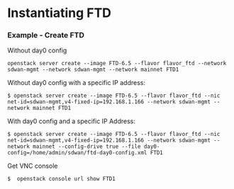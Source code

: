 # Instantiating FTD

### Example - Create FTD

Without day0 config

```
openstack server create --image FTD-6.5 --flavor flavor_ftd --network sdwan-mgmt --network sdwan-mgmt --network mainnet FTD1
```

Without day0 config with a specific IP address:

```
$ openstack server create --image FTD-6.5 --flavor flavor_ftd --nic net-id=sdwan-mgmt,v4-fixed-ip=192.168.1.166 --network sdwan-mgmt --network mainnet FTD1
```

With day0 config and a specific IP Address:

```
$ openstack server create --image FTD-6.5 --flavor flavor_ftd --nic net-id=sdwan-mgmt,v4-fixed-ip=192.168.1.166 --network sdwan-mgmt --network mainnet --config-drive true --file day0-config=/home/admin/sdwan/ftd-day0-config.xml FTD1
```

Get VNC console

 ```
$  openstack console url show FTD1  
 ```





 

